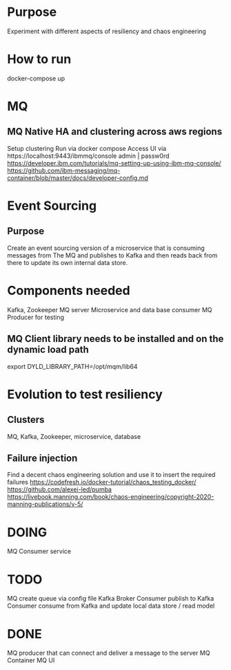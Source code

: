 # Purpose
Experiment with different aspects of resiliency and chaos engineering

# How to run
docker-compose up

# MQ
## MQ Native HA and clustering across aws regions
Setup clustering
Run via docker compose
Access UI via https://localhost:9443/ibmmq/console admin | passw0rd
https://developer.ibm.com/tutorials/mq-setting-up-using-ibm-mq-console/
https://github.com/ibm-messaging/mq-container/blob/master/docs/developer-config.md

# Event Sourcing
## Purpose
Create an event sourcing version of a microservice that is consuming messages from
The MQ and publishes to Kafka and then reads back from there to update its own internal data store.


# Components needed
Kafka, Zookeeper
MQ server
Microservice and data base consumer
MQ Producer for testing

## MQ Client library needs to be installed and on the dynamic load path
export DYLD_LIBRARY_PATH=/opt/mqm/lib64


# Evolution to test resiliency
## Clusters
MQ, Kafka, Zookeeper, microservice, database

## Failure injection
Find a decent chaos engineering solution and use it to insert the required failures
https://codefresh.io/docker-tutorial/chaos_testing_docker/
https://github.com/alexei-led/pumba
https://livebook.manning.com/book/chaos-engineering/copyright-2020-manning-publications/v-5/


# DOING
MQ Consumer service

# TODO
MQ create queue via config file
Kafka Broker
Consumer publish to Kafka
Consumer consume from Kafka and update local data store / read model

# DONE
MQ producer that can connect and deliver a message to the server
MQ Container
MQ UI
